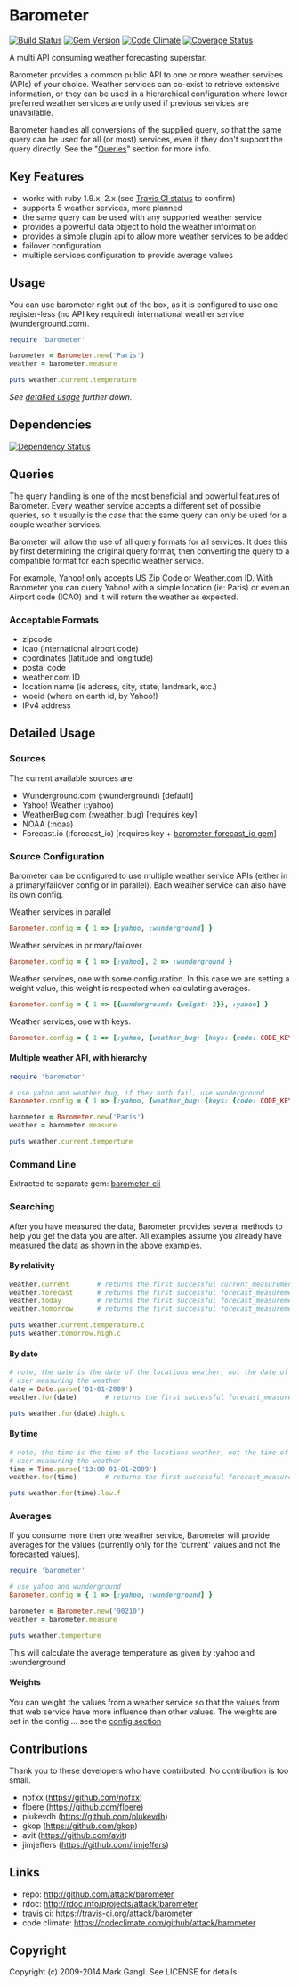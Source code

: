 # Barometer

[![Build Status](https://travis-ci.org/attack/barometer.png?branch=master)](https://travis-ci.org/attack/barometer)
[![Gem Version](https://badge.fury.io/rb/barometer.png)](http://badge.fury.io/rb/barometer)
[![Code Climate](https://codeclimate.com/github/attack/barometer.png)](https://codeclimate.com/github/attack/barometer)
[![Coverage Status](https://coveralls.io/repos/attack/barometer/badge.png?branch=master)](https://coveralls.io/r/attack/barometer)

A multi API consuming weather forecasting superstar.

Barometer provides a common public API to one or more weather services (APIs)
of your choice.  Weather services can co-exist to retrieve extensive
information, or they can be used in a hierarchical configuration where lower
preferred weather services are only used if previous services are
unavailable.

Barometer handles all conversions of the supplied query, so that the
same query can be used for all (or most) services, even if they don't
support the query directly. See the "[Queries](#queries)" section for more info.

## Key Features

* works with ruby 1.9.x, 2.x (see
  [Travis CI status](https://travis-ci.org/attack/barometer) to confirm)
* supports 5 weather services, more planned
* the same query can be used with any supported weather service
* provides a powerful data object to hold the weather information
* provides a simple plugin api to allow more weather services to be added
* failover configuration
* multiple services configuration to provide average values

## Usage

You can use barometer right out of the box, as it is configured to use one
register-less (no API key required) international weather service
(wunderground.com).

```ruby
require 'barometer'

barometer = Barometer.new('Paris')
weather = barometer.measure

puts weather.current.temperature
```

*See [detailed usage](#detailed-usage) further down.*

## Dependencies

[![Dependency Status](https://gemnasium.com/attack/barometer.png)](https://gemnasium.com/attack/barometer)

## Queries

The query handling is one of the most beneficial and powerful features of
Barometer.  Every weather service accepts a different set of possible
queries, so it usually is the case that the same query can only be used
for a couple weather services.

Barometer will allow the use of all query formats for all services.
It does this by first determining the original query format,
then converting the query to a compatible format for each specific
weather service.

For example, Yahoo! only accepts US Zip Code or Weather.com ID.  With Barometer
you can query Yahoo! with a simple location (ie: Paris) or even an Airport
code (ICAO) and it will return the weather as expected.

### Acceptable Formats

* zipcode
* icao (international airport code)
* coordinates (latitude and longitude)
* postal code
* weather.com ID
* location name (ie address, city, state, landmark, etc.)
* woeid (where on earth id, by Yahoo!)
* IPv4 address

## Detailed Usage

### Sources

The current available sources are:

* Wunderground.com (:wunderground) [default]
* Yahoo! Weather (:yahoo)
* WeatherBug.com (:weather_bug) [requires key]
* NOAA (:noaa)
* Forecast.io (:forecast_io) [requires key + [barometer-forecast_io gem](https://github.com/attack/barometer-forecast_io)]

### Source Configuration

Barometer can be configured to use multiple weather service APIs (either in
a primary/failover config or in parallel).  Each weather service can also
have its own config.

Weather services in parallel

```ruby
Barometer.config = { 1 => [:yahoo, :wunderground] }
```

Weather services in primary/failover

```ruby
Barometer.config = { 1 => [:yahoo], 2 => :wunderground }
```

Weather services, one with some configuration. In this case we are setting
a weight value, this weight is respected when calculating averages.

```ruby
Barometer.config = { 1 => [{wunderground: {weight: 2}}, :yahoo] }
```

Weather services, one with keys.

```ruby
Barometer.config = { 1 => [:yahoo, {weather_bug: {keys: {code: CODE_KEY} }}] }
```

#### Multiple weather API, with hierarchy

```ruby
require 'barometer'

# use yahoo and weather bug, if they both fail, use wunderground
Barometer.config = { 1 => [:yahoo, {weather_bug: {keys: {code: CODE_KEY} }}], 2 => :wunderground }

barometer = Barometer.new('Paris')
weather = barometer.measure

puts weather.current.temperture
```

### Command Line

Extracted to separate gem: [barometer-cli](http://github.com/attack/barometer-cli)

### Searching

After you have measured the data, Barometer provides several methods to help
you get the data you are after. All examples assume you already have measured
the data as shown in the above examples.

#### By relativity

```ruby
weather.current       # returns the first successful current_measurement
weather.forecast      # returns the first successful forecast_measurements
weather.today         # returns the first successful forecast_measurement for today
weather.tomorrow      # returns the first successful forecast_measurement for tomorrow

puts weather.current.temperature.c
puts weather.tomorrow.high.c
```

#### By date

```ruby
# note, the date is the date of the locations weather, not the date of the
# user measuring the weather
date = Date.parse('01-01-2009')
weather.for(date)       # returns the first successful forecast_measurement for the date

puts weather.for(date).high.c
```

#### By time

```ruby
# note, the time is the time of the locations weather, not the time of the
# user measuring the weather
time = Time.parse('13:00 01-01-2009')
weather.for(time)       # returns the first successful forecast_measurement for the time

puts weather.for(time).low.f
```

### Averages

If you consume more then one weather service, Barometer will provide averages
for the values (currently only for the 'current' values and not the forecasted
values).

```ruby
require 'barometer'

# use yahoo and wunderground
Barometer.config = { 1 => [:yahoo, :wunderground] }

barometer = Barometer.new('90210')
weather = barometer.measure

puts weather.temperture
```

This will calculate the average temperature as given by :yahoo and :wunderground

#### Weights

You can weight the values from a weather service so that the values from that
web service have more influence then other values.  The weights are set in the
config ... see the [config section](#source-configuration)

## Contributions

Thank you to these developers who have contributed. No contribution is too small.

* nofxx (https://github.com/nofxx)
* floere (https://github.com/floere)
* plukevdh (https://github.com/plukevdh)
* gkop (https://github.com/gkop)
* avit (https://github.com/avit)
* jimjeffers (https://github.com/jimjeffers)

## Links

* repo: http://github.com/attack/barometer
* rdoc: http://rdoc.info/projects/attack/barometer
* travis ci: https://travis-ci.org/attack/barometer
* code climate: https://codeclimate.com/github/attack/barometer

## Copyright

Copyright (c) 2009-2014 Mark Gangl. See LICENSE for details.
